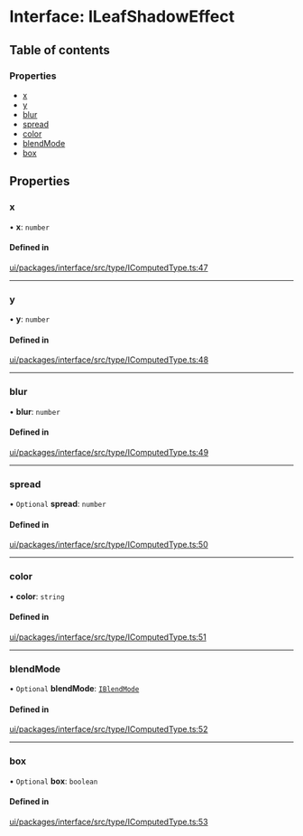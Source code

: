 # Interface: ILeafShadowEffect

## Table of contents

### Properties

- [x](ILeafShadowEffect.md#x)
- [y](ILeafShadowEffect.md#y)
- [blur](ILeafShadowEffect.md#blur)
- [spread](ILeafShadowEffect.md#spread)
- [color](ILeafShadowEffect.md#color)
- [blendMode](ILeafShadowEffect.md#blendmode)
- [box](ILeafShadowEffect.md#box)

## Properties

### x

• **x**: `number`

#### Defined in

[ui/packages/interface/src/type/IComputedType.ts:47](https://github.com/leaferjs/leafer-ui/blob/311af1d/packages/interface/src/type/IComputedType.ts#L47)

___

### y

• **y**: `number`

#### Defined in

[ui/packages/interface/src/type/IComputedType.ts:48](https://github.com/leaferjs/leafer-ui/blob/311af1d/packages/interface/src/type/IComputedType.ts#L48)

___

### blur

• **blur**: `number`

#### Defined in

[ui/packages/interface/src/type/IComputedType.ts:49](https://github.com/leaferjs/leafer-ui/blob/311af1d/packages/interface/src/type/IComputedType.ts#L49)

___

### spread

• `Optional` **spread**: `number`

#### Defined in

[ui/packages/interface/src/type/IComputedType.ts:50](https://github.com/leaferjs/leafer-ui/blob/311af1d/packages/interface/src/type/IComputedType.ts#L50)

___

### color

• **color**: `string`

#### Defined in

[ui/packages/interface/src/type/IComputedType.ts:51](https://github.com/leaferjs/leafer-ui/blob/311af1d/packages/interface/src/type/IComputedType.ts#L51)

___

### blendMode

• `Optional` **blendMode**: [`IBlendMode`](../modules.md#iblendmode)

#### Defined in

[ui/packages/interface/src/type/IComputedType.ts:52](https://github.com/leaferjs/leafer-ui/blob/311af1d/packages/interface/src/type/IComputedType.ts#L52)

___

### box

• `Optional` **box**: `boolean`

#### Defined in

[ui/packages/interface/src/type/IComputedType.ts:53](https://github.com/leaferjs/leafer-ui/blob/311af1d/packages/interface/src/type/IComputedType.ts#L53)
